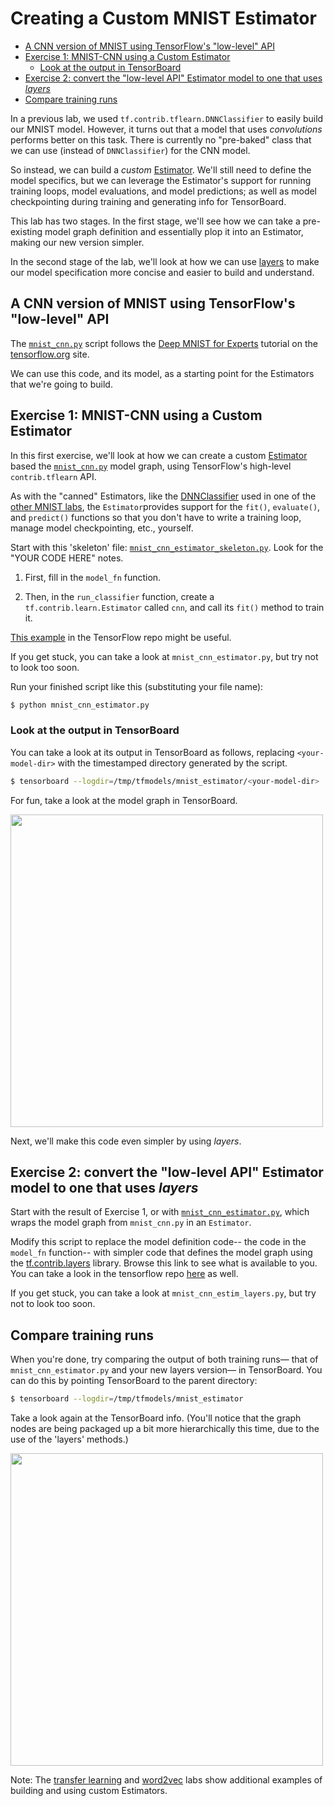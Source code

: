 
# Creating a Custom MNIST Estimator

  - [A CNN version of MNIST using TensorFlow's "low-level" API](#a-cnn-version-of-mnist-using-tensorflows-low-level-api)
  - [Exercise 1: MNIST-CNN using a Custom Estimator](#exercise-1-mnist-cnn-using-a-custom-estimator)
    - [Look at the output in TensorBoard](#look-at-the-output-in-tensorboard)
  - [Exercise 2: convert the "low-level API" Estimator model to one that uses *layers*](#exercise-2-convert-the-low-level-api-estimator-model-to-one-that-uses-layers)
  - [Compare training runs](#compare-training-runs)

In a previous lab, we used `tf.contrib.tflearn.DNNClassifier` to easily build our MNIST model.
However, it turns out that a model that uses *convolutions* performs better on this task.  There is currently no "pre-baked" class that we can use (instead of `DNNClassifier`) for the CNN model.

So instead, we can build a *custom* [Estimator](https://www.tensorflow.org/versions/r0.11/api_docs/python/contrib.learn.html#Estimator).  We'll still need to define the model specifics, but we can leverage the Estimator's support for running training loops, model evaluations, and model predictions; as well as model checkpointing during training and generating info for TensorBoard.

This lab has two stages.  In the first stage, we'll see how we can take a pre-existing model graph definition and essentially plop it into an Estimator, making our new version simpler.

In the second stage of the lab, we'll look at how we can use [layers](https://www.tensorflow.org/versions/r0.11/api_docs/python/contrib.layers.html#layers-contrib) to make our model specification more concise and easier to build and understand.

## A CNN version of MNIST using TensorFlow's "low-level" API

The [`mnist_cnn.py`](mnist_cnn.py) script follows the [Deep MNIST for Experts](https://www.tensorflow.org/versions/r0.11/tutorials/mnist/pros/index.html#deep-mnist-for-experts) tutorial on the [tensorflow.org](http://tensorflow.org) site.

We can use this code, and its model, as a starting point for the Estimators that we're going to build.

## Exercise 1: MNIST-CNN using a Custom Estimator

In this first exercise, we'll look at how we can create a custom [Estimator](https://www.tensorflow.org/versions/r0.11/api_docs/python/contrib.learn.html#Estimator) based the [`mnist_cnn.py`](mnist_cnn.py) model graph, using TensorFlow's high-level `contrib.tflearn` API.

As with the "canned" Estimators, like the [DNNClassifier](https://www.tensorflow.org/versions/r0.11/api_docs/python/contrib.learn.html#DNNClassifier) used in one of the [other MNIST labs](../02_README_mnist_tflearn.md), the `Estimator`provides support for the `fit()`, `evaluate()`, and `predict()` functions so that you don't have to write a training loop, manage model checkpointing, etc., yourself.

Start with this 'skeleton' file: [`mnist_cnn_estimator_skeleton.py`](mnist_cnn_estimator_skeleton.py).
Look for the "YOUR CODE HERE" notes.

1. First, fill in the `model_fn` function.

2. Then, in the `run_classifier` function,  create a `tf.contrib.learn.Estimator` called `cnn`, and call its `fit()` method to train it.

[This example](https://github.com/tensorflow/tensorflow/blob/master/tensorflow/examples/tutorials/estimators/abalone.py) in the TensorFlow repo might be useful.

If you get stuck, you can take a look at `mnist_cnn_estimator.py`, but try not to look too soon.

Run your finished script like this (substituting your file name):

```sh
$ python mnist_cnn_estimator.py
```

### Look at the output in TensorBoard

You can take a look at its output in TensorBoard as follows, replacing `<your-model-dir>` with the timestamped directory generated by the script.

```sh
$ tensorboard --logdir=/tmp/tfmodels/mnist_estimator/<your-model-dir>
```

For fun, take a look at the model graph in TensorBoard.

<a href="https://storage.googleapis.com/oscon-tf-workshop-materials/images/mnist_cnn_estim_graph.png" target="_blank"><img src="https://storage.googleapis.com/oscon-tf-workshop-materials/images/mnist_cnn_estim_graph.png" width="500"/></a>

Next, we'll make this code even simpler by using *layers*.

## Exercise 2: convert the "low-level API" Estimator model to one that uses *layers*

Start with the result of Exercise 1, or with [`mnist_cnn_estimator.py`](mnist_cnn_estimator.py), which wraps the model
graph from `mnist_cnn.py` in an `Estimator`.

Modify this script to replace the model definition code-- the code in the `model_fn` function-- with simpler code that defines the model graph using the [tf.contrib.layers](https://www.tensorflow.org/versions/r0.11/api_docs/python/contrib.layers.html#layers-contrib) library.  Browse this link to see what is available to you. You can take a look in the tensorflow repo [here](https://github.com/tensorflow/tensorflow/blob/r0.11/tensorflow/contrib/layers/python/layers/layers.py) as well.

If you get stuck, you can take a look at `mnist_cnn_estim_layers.py`, but try not to look too soon.

## Compare training runs

When you're done, try comparing the output of both training runs— that of `mnist_cnn_estimator.py` and your new layers version— in TensorBoard.  You can do this by pointing TensorBoard to the parent directory:

```sh
$ tensorboard --logdir=/tmp/tfmodels/mnist_estimator
```

Take a look again at the TensorBoard info.  (You'll notice that the graph nodes are being packaged up a bit more hierarchically this time, due to the use of the 'layers' methods.)

<a href="https://storage.googleapis.com/oscon-tf-workshop-materials/images/mnist_cnn_layers_graph.png" target="_blank"><img src="https://storage.googleapis.com/oscon-tf-workshop-materials/images/mnist_cnn_layers_graph.png" width="500"/></a>

Note: The [transfer learning](../../transfer_learning/README.md) and [word2vec](../../word2vec/README.md) labs show additional examples of building and using custom Estimators.
